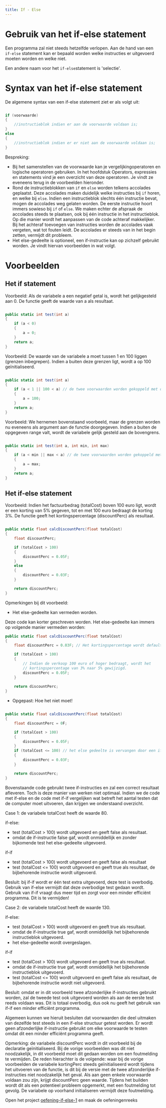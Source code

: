 ```yaml
---
title: If - Else
---
```

# Gebruik van het if-else statement

Een programma zal niet steeds hetzelfde verlopen. Aan de hand van een `if-else` statement kan er bepaald worden welke instructies er uitgevoerd moeten worden en welke niet.

Een andere naam voor het `if-else`statement is 'selectie'.

# Syntax van het if-else statement

De algemene syntax van een if-else statement ziet er als volgt uit:

```csharp

if (voorwaarde)
{
    //instructieblok indien er aan de voorwaarde voldaan is;
}
else
{
    //instructieblok indien er er niet aan de voorwaarde voldaan is;
}
```

Bespreking:

* Bij het samenstellen van de voorwaarde kan je vergelijkingoperatoren en logische operatoren gebruiken. In het hoofdstuk Operators, expressies en statements vind je een overzicht van deze operatoren. Je vindt ze eveneens terug in de voorbeelden hieronder.
* Rond de instructieblokken van `if` en `else` worden telkens accolades geplaatst. Deze accolades maken duidelijk welke instructies bij `if` horen, en welke bij `else`. Indien een instructieblok slechts één instructie bevat, mogen de accolades weg gelaten worden. De eerste instructie hoort immers sowieso bij `if` of `else`. We maken echter de afspraak de accolades steeds te plaatsen, ook bij één instructie in het instructieblok. Op die manier wordt het aanpassen van de code achteraf makkelijker. Bij het achteraf toevoegen van instructies worden de accolades vaak vergeten, wat tot fouten leidt. De accolades er steeds van in het begin zetten, vermijdt dit probleem.
* Het else-gedeelte is optioneel, een if-instructie kan op zichzelf gebruikt worden. Je vindt hiervan voorbeelden in wat volgt.



# Voorbeelden

## Het if statement

Voorbeeld: Als de variabele a een negatief getal is, wordt het gelijkgesteld aan 0. De functie geeft de waarde van a als resultaat.

```csharp

public static int test(int a)
{
    if (a < 0)
    {
        a = 0;
    }
    return a;
}

```
Voorbeeld: De waarde van de variabele a moet tussen 1 en 100 liggen (grenzen inbegrepen). Indien a buiten deze grenzen ligt, wordt a op 100 geïnitialiseerd.

```csharp

public static int test(int a)
{
    if (a < 1 || 100 < a) // de twee voorwaarden worden gekoppeld met de OR-operator (||)
    {
        a = 100;
    }
    return a;
}

```

Voorbeeld: We hernemen bovenstaand voorbeeld, maar de grenzen worden nu eveneens als argument aan de functie doorgegeven. Indien a buiten de opgegeven range valt, wordt de variabele gelijk gesteld aan de bovengrens.

```csharp

public static int test(int a, int min, int max)
{
    if (a < min || max < a) // de twee voorwaarden worden gekoppeld met de OR-operator (||)
    {
        a = max;
    }
    return a;
}

```

## Het if-else statement

Voorbeeld: Indien het factuurbedrag (totalCost) boven 100 euro ligt, wordt er een korting van 5% gegeven, tot en met 100 euro bedraagt de korting 3%. De functie geeft het kortingspercentage (discountPerc) als resultaat.

```csharp

public static float calcDiscountPerc(float totalCost)
{
    float discountPerc;

    if (totalCost > 100)
    {
        discountPerc = 0.05F;
    }
    else
    {
        discountPerc = 0.03F;
    }

    return discountPerc;
}

```

Opmerkingen bij dit voorbeeld:

* Het else-gedeelte kan vermeden worden.

Deze code kan korter geschreven worden. Het else-gedeelte kan immers op volgende manier vermeden worden:

```csharp
public static float calcDiscountPerc(float totalCost)
{
    float discountPerc = 0.03F; // Het kortingspercentage wordt default op 3% gezet

    if (totalCost > 100)
    {
        // Indien de verkoop 100 euro of hoger bedraagt, wordt het 
        // kortingspercentage van 3% naar 5% gewijzigd.
        discountPerc = 0.05F;   
    }
    
    return discountPerc;
}

```

* Opgepast: Hoe het niet moet!

```csharp

public static float calcDiscountPerc(float totalCost)
{
    float discountPerc = 0F;

    if (totalCost > 100)
    {
        discountPerc = 0.05F;
    }
    if (totalCost <= 100) // het else gedeelte is vervangen door een if met bijbehorende test.
    {
        discountPerc = 0.03F;
    }

    return discountPerc;
}

```

Bovenstaande code gebruikt twee if-instructies en zal een correct resultaat afleveren. Toch is deze manier van werken niet optimaal.
Indien we de code met if-else en de code met if-if vergelijken wat betreft het aantal testen dat de computer moet uitvoeren, dan krijgen we onderstaand overzicht. 

Case 1: de variabele totalCost heeft de waarde 80.

if-else:
- test (totalCost > 100) wordt uitgevoerd en geeft false als resultaat.
- omdat de if-instructie false gaf, wordt onmiddellijk en zonder bijkomende test het else-gedeelte uitgevoerd.

if-if
- test (totalCost > 100) wordt uitgevoerd en geeft false als resultaat
- test (totalCost <= 100) wordt uitgevoerd en geeft true als resultaat, de bijbehorende instructie wordt uitgevoerd.

Besluit: bij if-if wordt er één test extra uitgevoerd, deze test is overbodig. Gebruik van if-else vermijdt dat deze overbodige test gedaan wordt. Gebruik van if-if vraagt dus meer tijd en zorgt voor een minder efficiënt programma. Dit is te vermijden!

Case 2: de variabele totalCost heeft de waarde 130.

if-else:

- test (totalCost > 100) wordt uitgevoerd en geeft true als resultaat.
- omdat de if-instructie true gaf, wordt onmiddellijk het bijbehorende instructieblok uitgevoerd.
- het else-gedeelte wordt overgeslagen.

if-if

- test (totalCost > 100) wordt uitgevoerd en geeft true als resultaat.
- omdat de if-instructie true gaf, wordt onmiddellijk het bijbehorende instructieblok uitgevoerd.
- test (totalCost <= 100) wordt uitgevoerd en geeft false als resultaat, de bijbehorende instructie wordt niet uitgevoerd.

Besluit: omdat er in dit voorbeeld twee afzonderlijke if-instructies gebruikt worden, zal de tweede test ook uitgevoerd worden als aan de eerste test reeds voldaan was. Dit is totaal overbodig, dus ook nu geeft het gebruik van if-if een minder efficiënt programma. 

Algemeen kunnen we hieruit besluiten dat voorwaarden die deel uitmaken van dezelfde test steeds in een if-else structuur getest worden. Er wordt geen afzonderlijke if-instructie gebruikt om elke voorwaarde te testen omdat dit een minder efficiënt programma geeft.

Opmerking: de variabele discountPerc wordt in dit voorbeeld bij de declaratie geïnitialiseerd. Bij de vorige voorbeelden was dit niet noodzakelijk, in dit voorbeeld moet dit gedaan worden om een foutmelding te vermijden. De reden hierachter is de volgende: waar bij de vorige voorbeelden de variabele kortingPerc steeds geïnitialiseerd wordt tijdens het uitvoeren van de functie, is dit bij de versie met de twee afzonderlijke if-instructies niet noodzakelijk het geval. Als aan geen enkele voorwaarde voldaan zou zijn, krijgt discountPerc geen waarde. Tijdens het builden wordt dit als een potentieel probleem opgemerkt, met een foutmelding tot gevolg. De variabele op voorhand initialiseren vermijdt deze foutmelding.

<div class="note oefening">
    <p>Open het project <a href="https://github.com/sma-it/oefening-if-else-1">oefening-if-else-1</a> en maak de oefeningenreeks</p>
</div>

